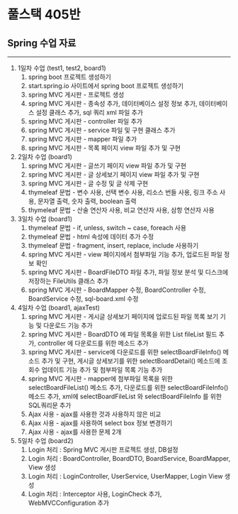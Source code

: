 # 풀스택 405반
## Spring 수업 자료

---

1. 1일차 수업 (test1, test2, board1)
   1. spring boot 프로젝트 생성하기
   2. start.spring.io 사이트에서 spring boot 프로젝트 생성하기
   3. spring MVC 게시판 - 프로젝트 생성
   4. spring MVC 게시판 - 종속성 추가, 데이터베이스 설정 정보 추가, 데이터베이스 설정 클래스 추가, sql 쿼리 xml 파일 추가
   5. spring MVC 게시판 - controller 파일 추가
   6. spring MVC 게시판 - service 파일 및 구현 클래스 추가
   7. spring MVC 게시판 - mapper 파일 추가
   8. spring MVC 게시판 - 목록 페이지 view 파일 추가 및 구현
2. 2일차 수업 (board1)
   1. spring MVC 게시판 - 글쓰기 페이지 view 파일 추가 및 구현
   2. spring MVC 게시판 - 글 상세보기 페이지 view 파일 추가 및 구현
   3. spring MVC 게시판 - 글 수정 및 글 삭제 구현
   4. thymeleaf 문법 - 변수 사용, 선택 변수 사용, 리소스 번들 사용, 링크 주소 사용, 문자열 출력, 숫자 출력, boolean 출력
   5. thymeleaf 문법 - 산술 연산자 사용, 비교 연산자 사용, 삼항 연산자 사용
3. 3일차 수업 (board1)
   1. thymeleaf 문법 - if, unless, switch ~ case, foreach 사용
   2. thymeleaf 문법 - html 속성에 데이터 추가 수정
   3. thymeleaf 문법 - fragment, insert, replace, include 사용하기
   4. spring MVC 게시판 - view 페이지에서 첨부파일 기능 추가, 업로드된 파일 정보 확인
   5. spring MVC 게시판 - BoardFileDTO 파일 추가, 파일 정보 분석 및 디스크에 저장하는 FileUtils 클래스 추가
   6. spring MVC 게시판 - BoardMapper 수정, BoardController 수정, BoardService 수정, sql-board.xml 수정
4. 4일차 수업 (board1, ajaxTest)
   1. spring MVC 게시판 - 게시글 상세보기 페이지에 업로드된 파일 목록 보기 기능 및 다운로드 기능 추가
   2. spring MVC 게시판 - BoardDTO 에 파일 목록을 위한 List<BoardFileDTO> fileList 필드 추가, controller 에 다운로드를 위한 메소드 추가
   3. spring MVC 게시판 - service에 다운로드를 위한 selectBoardFileInfo() 메소드 추가 및 구현, 게시글 상세보기를 위한 selectBoardDetail() 메소드에 조회수 업데이트 기능 추가 및 첨부파일 목록 기능 추가
   4. spring MVC 게시판 - mapper에 첨부파일 목록을 위한 selectBoardFileList() 메소드 추가, 다운로드를 위한 selectBoardFileInfo() 메소드 추가, xml에 selectBoardFileList 와 selectBoardFileInfo 를 위한 SQL쿼리문 추가
   5. Ajax 사용 - ajax를 사용한 것과 사용하지 않은 비교
   6. Ajax 사용 - ajax를 사용하여 select box 정보 변경하기
   7. Ajax 사용 - ajax를 사용한 문제 2개
5. 5일차 수업 (board2)
   1. Login 처리 : Spring MVC 게시판 프로젝트 생성, DB설정
   2. Login 처리 : BoardController, BoardDTO, BoardService, BoardMapper, View 생성
   3. Login 처리 : LoginController, UserService, UserMapper, Login View 생성
   4. Login 처리 : Interceptor 사용, LoginCheck 추가, WebMVCConfiguration 추가